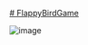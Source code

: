 [# FlappyBirdGame](https://prab0779.github.io/FlappyBirdGame/)

![image](https://github.com/prab0779/FlappyBirdGame/assets/101067217/5d716554-4c1e-4601-b472-19a7231e4195)

